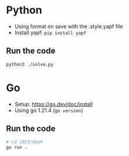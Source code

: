 # Python

- Using format on save with the .style.yapf file
- Install yapf: `pip install yapf`

## Run the code

```sh
python3 ./solve.py
```

# Go

- Setup: https://go.dev/doc/install
- Using go 1.21.4 (`go version`)

## Run the code

```sh
# cd 2023/dayX
go run .
```
